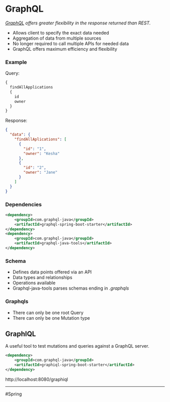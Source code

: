 # GraphQL
*[GraphQL](https://graphql.org/) offers greater flexibility in the response returned than REST.*

- Allows client to specify the exact data needed
- Aggregation of data from multiple sources
- No longer required to call multiple APIs for needed data
- GraphQL offers maximum efficiency and flexibility

### Example
Query:
```graphQL
{
  findAllApplications
  {
    id
    owner
  }
}
```

Response:
```json
{
  "data": {
    "findAllAplications": [
      {
        "id": "1",
        "owner": "Kesha"
      },
      {
        "id": "2",
        "owner": "Jane"
      }
    ]
  }
}
```

### Dependencies
```xml
<dependency>
    <groupId>com.graphql-java</groupId>
    <artifactId>graphql-spring-boot-starter</artifactId>
</dependency>
<dependency>
    <groupId>com.graphql-java</groupId>
    <artifactId>graphql-java-tools</artifactId>
</dependency>
```

### Schema
- Defines data points offered via an API
- Data types and relationships
- Operations available
- Graphql-java-tools parses schemas ending in *.graphqls*

### Graphqls
- There can only be one root Query
- There can only be one Mutation type

## GraphIQL
A useful tool to test mutations and queries against a GraphQL server.

```xml
<dependency>
    <groupId>com.graphql-java</groupId>
    <artifactId>graphiql-spring-boot-starter</artifactId>
</dependency>
```

http://localhost:8080/graphiql


---
#Spring
